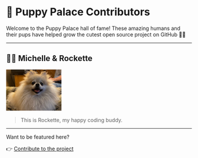 # 🐾 Puppy Palace Contributors

Welcome to the Puppy Palace hall of fame! These amazing humans and their pups have helped grow the cutest open source project on GitHub 🐶✨

---

## 🧑‍💻 Michelle & Rockette
<img src="public/dogs/rockette.jpg" alt="Rockette" width="150"/>

> This is Rockette, my happy coding buddy.

---

Want to be featured here?

👉 [Contribute to the project](./README.md#how-to-contribute)
